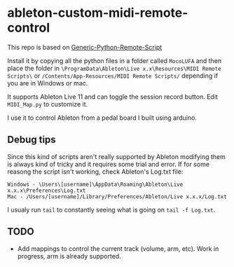 # ableton-custom-midi-remote-control

This repo is based on [Generic-Python-Remote-Script](https://github.com/luisangelsm/Generic-Python-Remote-Script)

Install it by copying all the python files in a folder called `MocoLUFA` and then place the folder in `\ProgramData\Ableton\Live x.x\Resources\MIDI Remote Scripts\` or `/Contents/App-Resources/MIDI Remote Scripts/` depending if you are in Windows or mac.

It supports Ableton Live 11 and can toggle the session record button. Edit `MIDI_Map.py` to customize it.

I use it to control Ableton from a pedal board I built using arduino.

## Debug tips

Since this kind of scripts aren't really supported by Ableton modifying them is always kind of tricky and it requires some trial and error. If for some reasong the script isn't working, check Ableton's Log.txt file:

    Windows - \Users\[username]\AppData\Roaming\Ableton\Live x.x.x\Preferences\Log.txt
    Mac - /Users/[username]/Library/Preferences/Ableton/Live x.x.x/Log.txt
    
I usualy run `tail` to constantly seeing what is going on `tail -f Log.txt`.

## TODO

- Add mappings to control the current track (volume, arm, etc). Work in progress, arm is already supported.
